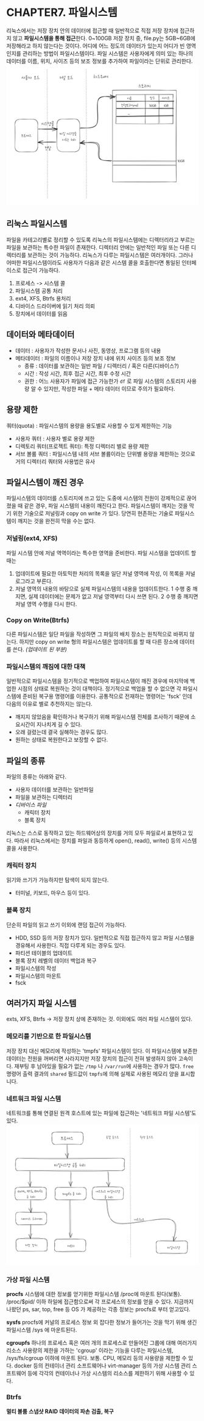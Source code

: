 # CHAPTER7. 파일시스템
리눅스에서는 저장 장치 안의 데이터에 접근할 때 일반적으로 직접 저장 장치에 접근하지 않고 **파일시스템을 통해 접근**한다. 0~100GB 저장 장치 중, file.py는 5GB~6GB에 저장해라고 하지 않는다는 것이다. 어디에 어느 정도의 데이터가 있는지 어디가 빈 영역인지를 관리하는 방법이 파일시스템이다. 파일 시스템은 사용자에게 의미 있는 하나의 데이터를 이름, 위치, 사이즈 등의 보조 정보를 추가하여 파일이라는 단위로 관리한다. 
![](../../img/book-linux-7-1.png)

## 리눅스 파일시스템
파일을 카테고리별로 정리할 수 있도록 리눅스의 파일시스템에는 디렉터리라고 부르는 파일을 보관하는 특수한 파일이 존재한다. 디렉터리 안에는 일반적인 파일 또는 다른 디렉터리를 보관하는 것이 가능하다. 리눅스가 다루는 파일시스템은 여러개이다. 그러나 어떠한 파일시스템이라도 사용자가 다음과 같은 시스템 콜을 호출한다면 통일된 인터페이스로 접근이 가능하다. 

1. 프로세스 -> 시스템 콜
2. 파일시스템 공통 처리
3. ext4, XFS, Btrfs 용처리 
4. 디바이스 드라이버에 읽기 처리 의뢰
5. 장치에서 데이터를 읽음

## 데이터와 메타데이터
- 데이터 : 사용자가 작성한 문서나 사진, 동영상, 프로그램 등의 내용
- 메타데이터 : 파일의 이름이나 저장 장치 내에 위치 사이즈 등의 보조 정보
	- 종류 : 데이터를 보관하는 일반 파일 / 디렉터리 / 혹은 다른(디바이스?)
	- 시간 : 작성 시간, 최후 접근 시간, 최후 수정 시간
	- 권한 : 어느 사용자가 파일에 접근 가능한가
`df` 로 파일 시스템의 스토리지 사용량 알 수 있지만, 작성한 파일 + 메타 데이터 이므로 주의가 필요하다. 

## 용량 제한
쿼터(quota) : 파일시스템의 용량을 용도별로 사용할 수 있게 제한하는 기능
- 사용자 쿼터 : 사용자 별로 용량 제한
- 디렉토리 쿼터(프로젝트 쿼터): 특정 디렉터리 별로 용량 제한
- 서브 볼륨 쿼터 : 파일시스템 내의 서브 볼륨이라는 단위별 용량을 제한하는 것으로 거의 디렉터리 쿼터와 사용법은 유사

## 파일시스템이 깨진 경우
파일시스템의 데이터를 스토리지에 쓰고 있는 도중에 시스템의 전원이 강제적으로 끊어졌을 때 같은 경우, 파일 시스템의 내용이 깨진다고 한다. 파일시스템이 깨지는 것을 막기 위한 기술으로 저널링과 copy on write 가 있다. 당연히 현존하는 기술로 파일시스템이 깨지는 것을 완전히 막을 수는 없다. 
### 저널링(ext4, XFS)
파일 시스템 안에 저널 역역이라는 특수한 영역을 준비한다. 파일 시스템을 업데이트 할 때는
1. 업데이트에 필요한 아토믹한 처리의 목록을 일단 저널 영역에 작성, 이 목록을 저널로그라고 부른다. 
2. 저널 영역의 내용의 바탕으로 실제 파일시스템의 내용을 업데이트한다. 
1 수행 중 깨지면, 실제 데이터에는 문제가 없고 저널 영역부터 다시 쓰면 된다.
2 수행 중 깨지면 저널 영역 수행을 다시 한다. 
### Copy on Write(Btrfs)
다른 파일시스템은 일단 파일을 작성하면 그 파일의 배치 장소는 원칙적으로 바뀌지 않는다. 하지만 copy on write 형의 파일시스템은 업데이트를 할 때 다른 장소에 데이터를 쓴다. *(업데이트 된 부분)* 
### 파일시스템의 깨짐에 대한 대책
일반적으로 파일시스템을 정기적으로 백업하여 파일시스템이 깨진 경우에 마지막에 백업한 시점의 상태로 복원하는 것이 대책이다. 정기적으로 백업을 할 수 없으면 각 파일시스템에 준비된 복구용 명령어를 이용한다. 공통적으로 전재하는 명령어는 'fsck' 인데 다음의 이유로 별로 추천하지는 않는다. 
- 깨지지 않았음을 확인하거나 복구하기 위해 파일시스템 전체를 조사하기 때문에 소요시간이 지나치게 길 수 있다.
- 오래 걸렸는데 결국 실해하는 경우도 많다. 
- 원하는 상태로 복원한다고 보장할 수 없다. 

## 파일의 종류
파일의 종류는 아래와 같다. 
- 사용자 데이터를 보관하는 일반파일
- 파일을 보관하는 디렉터리
- *디바이스 파일*
	- 캐릭터 장치
	- 블록 장치

리눅스는 스스로 동작하고 있는 하드웨어상의 장치를 거의 모두 파일로서 표현하고 있다. 따라서 리눅스에서는 장치를 파일과 동등하게 open(), read(), write() 등의 시스템 콜을 사용한다. 
### 캐릭터 장치
읽기와 쓰기가 가능하지만 탐색이 되지 않는다. 
- 터미널, 키보드, 마우스 등이 있다. 
### 블록 장치
단순히 파일의 읽고 쓰기 이외에 랜덤 접근이 가능하다.
- HDD, SSD 등의 저장 장치가 있다. 
일반적으로 직접 접근하지 않고 파일 시스템을 경유해서 사용한다. 직접 다루게 되는 경우도 있다.
- 파티션 테이블의 업데이트 
- 블록 장치 레벨의 데이터 백업과 복구
- 파일시스템의 작성
- 파일시스템의 마운트
- fsck

## 여러가지 파일 시스템
exts, XFS, Btrfs -> 저장 장치 상에 존재하는 것. 이외에도 여러 파일 시스템이 있다. 
### 메모리를 기반으로 한 파일시스템
저장 장치 대신 메모리에 작성하는 'tmpfs' 파일시스템이 있다. 이 파일시스템에 보존한 데이터는 전원을 꺼버리면 사라지지만 저장 장치의 접근이 전혀 발생하지 않아 고속이다. 재부팅 후 남아있을 필요가 없는 `/tmp` 나 `/var/run`에 사용하는 경우가 많다. 
`free` 명령어 출력 결과의 `shared` 필드값이 `tmpfs`에 의해 실제로 사용된 메모리 양을 표시합니다. 
### 네트워크 파일 시스템
네트워크를 통해 연결된 원격 호스트에 있는 파일에 접근하는 '네트워크 파일 시스템'도 있다. 
![](../../img/book-linux-7-2.png)

### 가상 파일 시스템
**procfs**
시스템에 대한 정보를 얻기위한 파일시스템 /proc에 마운트 된다(보통). /proc/$pid/ 이하 하일에 접근함으로써 각 프로세스의 정보를 얻을 수 있다. 지금까지 나왔던 ps, sar, top, free 등 OS 가 제공하는 각종 정보는 procfs로 부터 얻고있다. 

**sysfs**
procfs에 커널의 프로세스 정보 외 잡다한 정보가 들어가는 것을 막기 위해 생긴 파일시스템 /sys 에 마운트된다.

**cgroupfs**
하나의 프로세스 혹은 여러 개의 프로세스로 만들어진 그룹에 대해 여러가지 리소스 사용량의 제한을 가하는 'cgroup' 이라는 기능을 다루는 파일시스템,  /sys/fs/cgroup 이하에 마운트 된다. 보통. CPU, 메모리 등의 사용량을 제한할 수 있다. docker 등의 컨테이너 관리 소프트웨어나 virt-manager 등의 가상 시스템 관리 스프트웨어 등에 각각의 컨테이너나 가상 시스템의 리소스를 제한하기 위해 사용할 수 있다. 

### Btrfs
**멀티 볼륨**
**스냅샷**
**RAID**
**데이터의 파손 검출, 복구**
